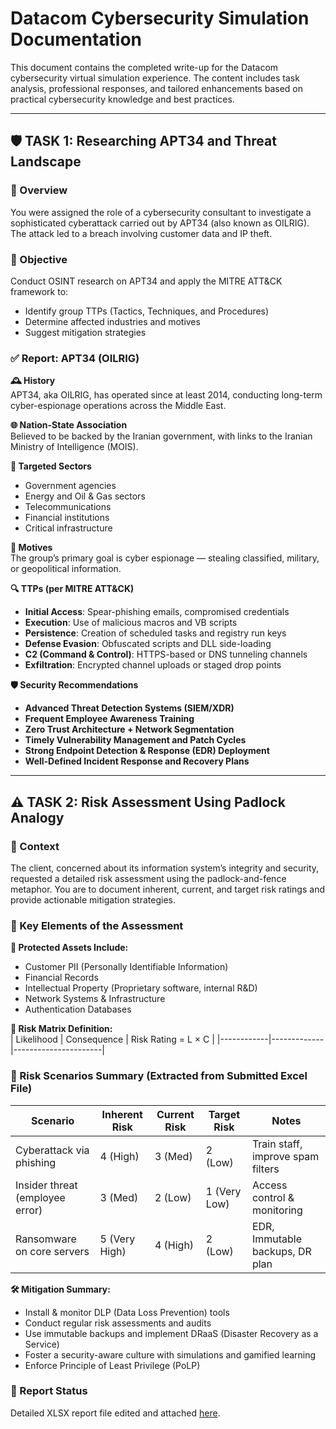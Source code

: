 
# Datacom Cybersecurity Simulation Documentation

This document contains the completed write-up for the Datacom cybersecurity virtual simulation experience. The content includes task analysis, professional responses, and tailored enhancements based on practical cybersecurity knowledge and best practices.

---

## 🛡️ TASK 1: Researching APT34 and Threat Landscape

### 📌 Overview
You were assigned the role of a cybersecurity consultant to investigate a sophisticated cyberattack carried out by APT34 (also known as OILRIG). The attack led to a breach involving customer data and IP theft.

### 🧠 Objective
Conduct OSINT research on APT34 and apply the MITRE ATT&CK framework to:
- Identify group TTPs (Tactics, Techniques, and Procedures)
- Determine affected industries and motives
- Suggest mitigation strategies

### ✅ Report: APT34 (OILRIG)

**🕰️ History**  
APT34, aka OILRIG, has operated since at least 2014, conducting long-term cyber-espionage operations across the Middle East.

**🌐 Nation-State Association**  
Believed to be backed by the Iranian government, with links to the Iranian Ministry of Intelligence (MOIS).

**🏢 Targeted Sectors**  
- Government agencies  
- Energy and Oil & Gas sectors  
- Telecommunications  
- Financial institutions  
- Critical infrastructure

**🎯 Motives**  
The group’s primary goal is cyber espionage — stealing classified, military, or geopolitical information.

**🔍 TTPs (per MITRE ATT&CK)**  
- **Initial Access**: Spear-phishing emails, compromised credentials  
- **Execution**: Use of malicious macros and VB scripts  
- **Persistence**: Creation of scheduled tasks and registry run keys  
- **Defense Evasion**: Obfuscated scripts and DLL side-loading  
- **C2 (Command & Control)**: HTTPS-based or DNS tunneling channels  
- **Exfiltration**: Encrypted channel uploads or staged drop points

**🛡️ Security Recommendations**  
- **Advanced Threat Detection Systems (SIEM/XDR)**  
- **Frequent Employee Awareness Training**  
- **Zero Trust Architecture + Network Segmentation**  
- **Timely Vulnerability Management and Patch Cycles**  
- **Strong Endpoint Detection & Response (EDR) Deployment**  
- **Well-Defined Incident Response and Recovery Plans**

---

## ⚠️ TASK 2: Risk Assessment Using Padlock Analogy

### 📌 Context
The client, concerned about its information system’s integrity and security, requested a detailed risk assessment using the padlock-and-fence metaphor. You are to document inherent, current, and target risk ratings and provide actionable mitigation strategies.

### 🧩 Key Elements of the Assessment

**🔐 Protected Assets Include:**  
- Customer PII (Personally Identifiable Information)  
- Financial Records  
- Intellectual Property (Proprietary software, internal R&D)  
- Network Systems & Infrastructure  
- Authentication Databases

**🧮 Risk Matrix Definition:**  
| Likelihood | Consequence | Risk Rating = L × C |
|------------|-------------|----------------------|

### 🔄 Risk Scenarios Summary (Extracted from Submitted Excel File)

| Scenario                        | Inherent Risk | Current Risk | Target Risk | Notes |
|---------------------------------|----------------|----------------|---------------|-------|
| Cyberattack via phishing        | 4 (High)       | 3 (Med)        | 2 (Low)       | Train staff, improve spam filters |
| Insider threat (employee error) | 3 (Med)        | 2 (Low)        | 1 (Very Low)  | Access control & monitoring |
| Ransomware on core servers      | 5 (Very High)  | 4 (High)       | 2 (Low)       | EDR, Immutable backups, DR plan |

**🛠️ Mitigation Summary:**  
- Install & monitor DLP (Data Loss Prevention) tools  
- Conduct regular risk assessments and audits  
- Use immutable backups and implement DRaaS (Disaster Recovery as a Service)  
- Foster a security-aware culture with simulations and gamified learning  
- Enforce Principle of Least Privilege (PoLP)

### 🧾 Report Status
Detailed XLSX report file edited and attached [here](./Risk%20Assessment-Datacom%20Task%202.xlsx).

